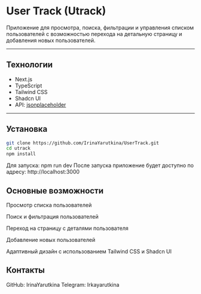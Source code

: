 # User Track (Utrack)

Приложение для просмотра, поиска, фильтрации и управления списком пользователей с возможностью перехода на детальную страницу и добавления новых пользователей.

---

## Технологии

- Next.js
- TypeScript
- Tailwind CSS
- Shadcn UI
- API: [jsonplaceholder](https://jsonplaceholder.typicode.com)

---

## Установка

```bash
git clone https://github.com/IrinaYarutkina/UserTrack.git
cd utrack
npm install

```

Для запуска:
npm run dev
После запуска приложение будет доступно по адресу: http://localhost:3000

## Основные возможности

Просмотр списка пользователей

Поиск и фильтрация пользователей

Переход на страницу с деталями пользователя

Добавление новых пользователей

Адаптивный дизайн с использованием Tailwind CSS и Shadcn UI

## Контакты

GitHub: IrinaYarutkina
Telegram: Irkayarutkina
